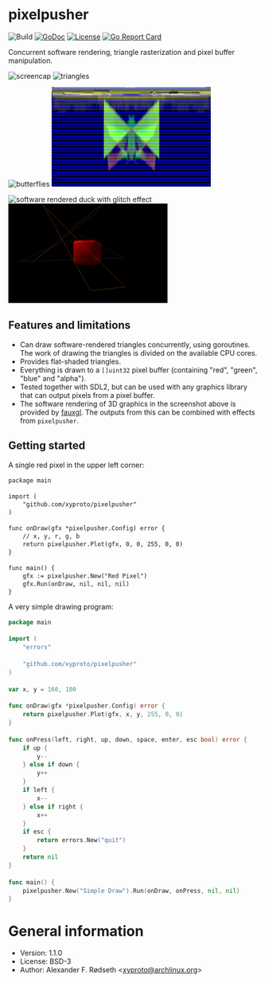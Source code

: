 # pixelpusher

![Build](https://github.com/xyproto/pixelpusher/workflows/Build/badge.svg)
[![GoDoc](https://godoc.org/github.com/xyproto/pixelpusher?status.svg)](http://godoc.org/github.com/xyproto/pixelpusher)
[![License](http://img.shields.io/badge/license-BSD-green.svg?style=flat)](https://raw.githubusercontent.com/xyproto/pixelpusher/master/LICENSE)
[![Go Report Card](https://goreportcard.com/badge/github.com/xyproto/pixelpusher)](https://goreportcard.com/report/github.com/xyproto/pixelpusher)

Concurrent software rendering, triangle rasterization and pixel buffer manipulation.

![screencap](img/screencap.gif) ![triangles](img/triangles.png)

![butterflies](img/butterfly.png) ![glitch effect](img/strobe.png)

![software rendered duck with glitch effect](img/glitch.png) ![software rendered beveled cube](img/cube.png)

## Features and limitations

* Can draw software-rendered triangles concurrently, using goroutines. The work of drawing the triangles is divided on the available CPU cores.
* Provides flat-shaded triangles.
* Everything is drawn to a `[]uint32` pixel buffer (containing "red", "green", "blue" and "alpha").
* Tested together with SDL2, but can be used with any graphics library that can output pixels from a pixel buffer.
* The software rendering of 3D graphics in the screenshot above is provided by [fauxgl](https://github.com/fogleman/fauxgl). The outputs from this can be combined with effects from `pixelpusher`.

## Getting started

A single red pixel in the upper left corner:

```
package main

import (
    "github.com/xyproto/pixelpusher"
)

func onDraw(gfx *pixelpusher.Config) error {
    // x, y, r, g, b
    return pixelpusher.Plot(gfx, 0, 0, 255, 0, 0)
}

func main() {
    gfx := pixelpusher.New("Red Pixel")
    gfx.Run(onDraw, nil, nil, nil)
}
```

A very simple drawing program:

```go
package main

import (
    "errors"

    "github.com/xyproto/pixelpusher"
)

var x, y = 160, 100

func onDraw(gfx *pixelpusher.Config) error {
    return pixelpusher.Plot(gfx, x, y, 255, 0, 0)
}

func onPress(left, right, up, down, space, enter, esc bool) error {
    if up {
        y--
    } else if down {
        y++
    }
    if left {
        x--
    } else if right {
        x++
    }
    if esc {
        return errors.New("quit")
    }
    return nil
}

func main() {
    pixelpusher.New("Simple Draw").Run(onDraw, onPress, nil, nil)
}
```

# General information

* Version: 1.1.0
* License: BSD-3
* Author: Alexander F. Rødseth &lt;xyproto@archlinux.org&gt;
